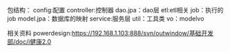 包结构：
    config:配置
    controller:控制器
    dao.jpa：dao层
    etl:etl相关
    job：执行的job
    model.jpa：数据库的映射
    service:服务层
    util：工具类
    vo：modelvo
    
    
相关资料
    powerdesign:https://192.168.1.103:888/svn/outwindow/基础开发部/doc/i健康2.0